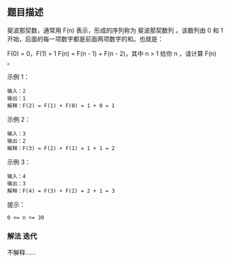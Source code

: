 ## 题目描述
斐波那契数，通常用 F(n) 表示，形成的序列称为 斐波那契数列 。该数列由 0 和 1 开始，后面的每一项数字都是前面两项数字的和。也就是：

F(0) = 0，F(1) = 1
F(n) = F(n - 1) + F(n - 2)，其中 n > 1
给你 n ，请计算 F(n) 。

示例 1：
```
输入：2
输出：1
解释：F(2) = F(1) + F(0) = 1 + 0 = 1
```
示例 2：
```
输入：3
输出：2
解释：F(3) = F(2) + F(1) = 1 + 1 = 2
```
示例 3：
```
输入：4
输出：3
解释：F(4) = F(3) + F(2) = 2 + 1 = 3
```

提示：
```
0 <= n <= 30
```

### 解法 迭代
不解释……